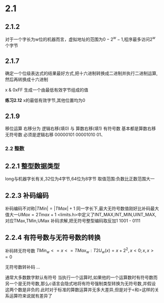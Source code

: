 # 2.1
## 2.1.2
对于一个字长为w位的机器而言，虚拟地址的范围为$0 - 2^w-1$,程序最多访问$2^w$个字节

## 2.1.7
确定一个位级表达式的结果最好方式,把十六进制转换成二进制并执行二进制运算,然后再转换成十六进制

x & 0xFF  生成一个由最低有效字节组成的值

**练习2.12**
x的最低有效字节,其他位置均为0 
## 2.1.9
移位运算 右移分为 逻辑右移(填0) 与 算数右移(填1)
有符号数 基本都是算数右移
无符号数 必须是逻辑右移
00000101
00001010
01、

### 2.2 整数
## 2.2.1 整型数据类型
long与机器字长有关,32位为4字节,64位为8字节
取值范围:负数比正数范围大一

## 2.2.3 补码编码
补码编码不对称$|TMin|=|TMax|+1$
同一字长下,最大无符号数值刚好比补码最大值大一$UMax=2Tmax+1$
\<limits.h>中定义了INT_MAX,INT_MIN,UINT_MAX,对应TMax,TMin,UMax
补码求解,把无符号整型编码取反加1
1001   -   0111

## 2.2.4 有符号数与无符号数的转换
补码转无符号数
$TMin_w<=x<=TMax_w:T2U_w(x)=x+2^2,x<0;x,x>=0$

无符号数转补码
...

通常大多数数字默认有符号
当执行一个运算时,如果他的一个运算数时有符号数而另一个是无符号数,那么c语言会隐式地将有符号强制类型转换为无符号数,并假设这两个数是非负的.此时对于标准的算数运算并无多大差异,但是对于\<和>这样的关系运算符来说就有差异了
